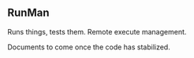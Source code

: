 ## RunMan


Runs things, tests them.   Remote execute management.

Documents to come once the code has stabilized.

